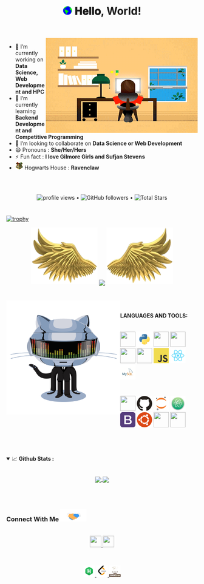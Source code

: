 <h1 align="center">
  <a target="_blank">
    <img src="Blob/Earth.gif" width="24px" style="max-width:100%;">
  </a>
  𝐇𝐞𝐥𝐥𝐨, World!
</h1>

<br/>
<br/>
<a target="_blank">
  <img align="right" height="250" width="400" alt="GIF" src="Blob/image.gif">
</a>

- 🔭 I’m currently working on **Data Science, Web Development and HPC**
- 🌱 I’m currently learning **Backend Development and Competitive Programming**
- 👯 I’m looking to collaborate on **Data Science or Web Development**
- 😄 Pronouns : **She/Her/Hers**
- ⚡ Fun fact : **I love Gilmore Girls and Sufjan Stevens**
- <img src="Blob/house.png" width="20px" height="20px"/>  Hogwarts House : **Ravenclaw** 

<br/>
<br/>

<p align="center">
  <img src="https://gpvc.arturio.dev/sn2606" alt="profile views"> •  
  <img alt="GitHub followers" src="https://img.shields.io/github/followers/sn2606?label=Followers&style=social"> •   
  <img src="https://img.shields.io/github/stars/sn2606?label=Stars" alt="Total Stars">
</p>

#

[![trophy](https://github-profile-trophy.vercel.app/?username=sn2606&column=7&margin-w=15&margin-h=15&no-bg=true&no-frame=true&theme=juicyfresh)](https://github.com/sn2606)

<p align="center">
  <a>
    <img height="150" width="175" src="Blob/left.png">
    <img align="center" src="https://github-readme-streak-stats.herokuapp.com/?user=sn2606&theme=dark&hide_border=true"/>
    <img height="150" width="175" src="Blob/right.png">
  </a>
</p>

#

<a target="_blank"><img align="left" height="300" width="300" alt="GIF" src="Blob/github.gif"></a>
<br/>

**LANGUAGES AND TOOLS:**  
<br/>
<br/>
<code><img height="40" width="40" src="https://images.vexels.com/media/users/3/166401/isolated/preview/b82aa7ac3f736dd78570dd3fa3fa9e24-java-programming-language-icon-by-vexels.png"></code>
<code><img height="40" width="40" src="https://raw.githubusercontent.com/github/explore/80688e429a7d4ef2fca1e82350fe8e3517d3494d/topics/python/python.png"></code>
<code><img height="40" width="40" src="https://www.naveedashfaq.me/img/c++.png"></code>
<code><img height="40" width="40" src="https://cdn.iconscout.com/icon/free/png-512/c-programming-569564.png"></code>
<code><img height="40" width="40" src="https://www.flaticon.com/svg/static/icons/svg/1216/1216733.svg"></code>
<code><img height="40" width="40" src="https://cdn.iconscout.com/icon/free/png-256/css-131-722685.png"></code>
<code><img height="40" width="40" src="https://raw.githubusercontent.com/github/explore/80688e429a7d4ef2fca1e82350fe8e3517d3494d/topics/javascript/javascript.png"></code>
<code><img height="40" width="40" src="https://raw.githubusercontent.com/github/explore/80688e429a7d4ef2fca1e82350fe8e3517d3494d/topics/react/react.png"></code>
<code><img height="40" width="40" src="https://raw.githubusercontent.com/github/explore/80688e429a7d4ef2fca1e82350fe8e3517d3494d/topics/mysql/mysql.png"></code>
#
<code><img height="40" width="40" src="https://upload.wikimedia.org/wikipedia/commons/thumb/3/3f/Git_icon.svg/1024px-Git_icon.svg.png"></code>
<code><img height="40" width="40" src="https://raw.githubusercontent.com/github/explore/80688e429a7d4ef2fca1e82350fe8e3517d3494d/topics/github-api/github-api.png"></code>
<code><img height="40" width="40" src="https://raw.githubusercontent.com/github/explore/80688e429a7d4ef2fca1e82350fe8e3517d3494d/topics/jupyter-notebook/jupyter-notebook.png"></code>
<code><img height="40" width="40" src="https://raw.githubusercontent.com/github/explore/80688e429a7d4ef2fca1e82350fe8e3517d3494d/topics/atom/atom.png"></code>
<code><img height="40" width="40" src="https://raw.githubusercontent.com/github/explore/80688e429a7d4ef2fca1e82350fe8e3517d3494d/topics/bootstrap/bootstrap.png"></code>
<code><img height="40" width="40" src="https://raw.githubusercontent.com/github/explore/80688e429a7d4ef2fca1e82350fe8e3517d3494d/topics/ubuntu/ubuntu.png"></code>
<code><img height="40" width="40" src="https://www.flaticon.com/svg/vstatic/svg/888/888882.svg?token=exp=1619944502~hmac=83071aa67d954f5f7f02a5393b2bec9a"></code>
<code><img height="40" width="40" src="https://upload.wikimedia.org/wikipedia/commons/thumb/9/9a/Visual_Studio_Code_1.35_icon.svg/1024px-Visual_Studio_Code_1.35_icon.svg.png"></code>

<br/>

#

<details open="">
<summary>
  <g-emoji class="g-emoji" alias="chart_with_upwards_trend" fallback-src="https://github.githubassets.com/images/icons/emoji/unicode/1f4c8.png">📈</g-emoji> 
  <strong>Github Stats : </strong>
</summary>
<br>
  
<p align="center">
  <a href="https://github.com/sn2606">
    <img align="center" src="https://github-readme-stats.vercel.app/api?username=sn2606&show_icons=true&hide_border=true&title_color=94b4a4&amp&icon_color=FFFFFF&amp&text_color=FFFFFF&amp&bg_color=000000&count_private=true&include_all_commits=true"/>
  </a>
  <a href="https://github.com/sn2606">
    <img align="center" height="195px" src="https://github-readme-stats.vercel.app/api/top-langs/?username=sn2606&text_color=FFFFFF&bg_color=000000&title_color=94b4a4&langs_count=15&layout=compact&hide_border=true" />
  </a>
</p>
</details>
<br>

#

<h3>
  Connect With Me 
  <a target="_blank">
    <img src="Blob/Handshake.gif" height="32px" style="max-width:100%;">
  </a>
</h3>

<p align="center">
  <br>
  <a href="https://www.linkedin.com/in/swaranjana-nayak/" target="_blank">
    <code><img height="30" width="30" src="https://www.flaticon.com/svg/vstatic/svg/174/174857.svg?token=exp=1619943882~hmac=d83826beae2d1e707168c87d24e0d090"/></code>
  </a>
  <a href="https://www.instagram.com/swaranjananayak/" target="_blank">
    <code><img height="30" width="30" src="https://www.flaticon.com/svg/vstatic/svg/2111/2111463.svg?token=exp=1619943835~hmac=f85cf32aa387b7fb694269988a11d0e3"/></code>
  </a>    
</p>
<br/>

<p align="center">
  <a href="https://www.hackerrank.com/sn2606/" target="_blank">
    <code><img height="30" width="30" src="Blob/hr.jpg"/></code>
  </a>
  
  <a href="https://leetcode.com/sn2606/" target="_blank">
    <code><img height="30" width="30" src="Blob/LeetCode.png"/></code>
  </a>

  <!-- <a href="http://www.codeforces.com/profile/sn2606" target="_blank">
    <code><img height="60" width="60" src="Blob/cf.png"/></code>
  </a> -->
  
  <a href="https://www.codechef.com/users/sn2606" target="_blank">
    <code><img height="30" width="30" src="Blob/cc.png"/></code>
  </a>
</p>

<br/>